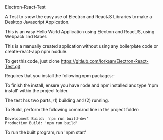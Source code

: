 Electron-React-Test

A Test to show the easy use of Electron and ReactJS Libraries to make a Desktop Javascript Application.

This is an easy Hello World Application using Electron and ReactJS, using Webpack and Babel.

This is a manually created application without using any boilerplate code or create-react-app npm module.

To get this code, just clone https://github.com/lorkaan/Electron-React-Test.git

Requires that you install the following npm packages:-

To finish the install, ensure you have node and npm installed and type
  'npm install'
within the project folder.

The test has two parts, (1) building and (2) running.

To Build, perform the following command line in the project folder:

    Development Build: 'npm run build-dev'
    Production Build: 'npm run build'

To run the built program, run 'npm start'
